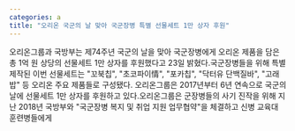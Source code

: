 ```yaml
---
categories: a
title: "오리온 국군의 날 맞아 국군장병 특별 선물세트 1만 상자 후원"
---
```

오리온그룹과 국방부는 제74주년 국군의 날을 맞아 국군장병에게 오리온 제품을 담은 총 1억 원 상당의 선물세트 1만 상자를 후원했다고 23일 밝혔다.국군장병들을 위해 특별 제작된 이번 선물세트는 "꼬북칩", "초코파이情", "포카칩", "닥터유 단백질바", "고래밥" 등 오리온 주요 제품들로 구성됐다. 오리온그룹은 2017년부터 6년 연속으로 국군의 날에 선물세트 1만 상자를 후원하고 있다.오리온그룹은 군장병들의 사기 진작을 위해 지난 2018년 국방부와 "국군장병 복지 및 취업 지원 업무협약"을 체결하고 신병 교육대 훈련병들에게